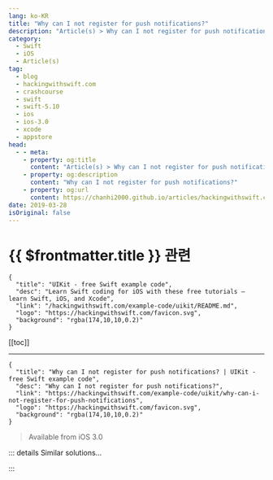 ```yaml
---
lang: ko-KR
title: "Why can I not register for push notifications?"
description: "Article(s) > Why can I not register for push notifications?"
category:
  - Swift
  - iOS
  - Article(s)
tag: 
  - blog
  - hackingwithswift.com
  - crashcourse
  - swift
  - swift-5.10
  - ios
  - ios-3.0
  - xcode
  - appstore
head:
  - - meta:
    - property: og:title
      content: "Article(s) > Why can I not register for push notifications?"
    - property: og:description
      content: "Why can I not register for push notifications?"
    - property: og:url
      content: https://chanhi2000.github.io/articles/hackingwithswift.com/example-code/uikit/why-can-i-not-register-for-push-notifications.html
date: 2019-03-28
isOriginal: false
---
```


# {{ $frontmatter.title }} 관련

```component VPCard
{
  "title": "UIKit - free Swift example code",
  "desc": "Learn Swift coding for iOS with these free tutorials – learn Swift, iOS, and Xcode",
  "link": "/hackingwithswift.com/example-code/uikit/README.md",
  "logo": "https://hackingwithswift.com/favicon.svg",
  "background": "rgba(174,10,10,0.2)"
}
```

[[toc]]

---

```component VPCard
{
  "title": "Why can I not register for push notifications? | UIKit - free Swift example code",
  "desc": "Why can I not register for push notifications?",
  "link": "https://hackingwithswift.com/example-code/uikit/why-can-i-not-register-for-push-notifications",
  "logo": "https://hackingwithswift.com/favicon.svg",
  "background": "rgba(174,10,10,0.2)"
}
```

> Available from iOS 3.0

<!-- TODO: 작성 -->

<!--
When you register for push notifications, one of two methods ought to be called: `didRegisterForRemoteNotificationsWithDeviceToken` is called when everything worked correctly, and `didFailToRegisterForRemoteNotificationsWithError` is called if something went wrong.

First, ensure you're correctly registering for push notifications, like this:

```swift
UNUserNotificationCenter.current().requestAuthorization(options: [.alert, .sound, .badge]) { granted, error in
    if let error = error {
        print("D'oh: \(error.localizedDescription)")
    } else {
        application.registerForRemoteNotifications()
    }
}
```

You should call that every time your app starts, because the user token can change, and the user can also adjust your app's permissions at any time.

Once you're sure you have registered for notifications, add these two methods to your app delegate:

```swift
func application(_ application: UIApplication, didRegisterForRemoteNotificationsWithDeviceToken deviceToken: Data) {
    print("Successfully registered for notifications!")
}

func application(_ application: UIApplication, didFailToRegisterForRemoteNotificationsWithError error: Error) {
    print("Failed to register for notifications: \(error.localizedDescription)")
}
```

Both of those just print out the status of your push request, which should give you an idea of what's going on. The most common reasons push notification request fail are: 1) you're using the iOS simulator, which does not support push notifications, and 2) your user has denied permission for push messages.

-->

::: details Similar solutions…

<!--
/example-code/uikit/how-to-register-a-cell-for-uitableviewcell-reuse">How to register a cell for UITableViewCell reuse 
/example-code/uikit/how-to-register-a-cell-for-uicollectionview-reuse">How to register a cell for UICollectionView reuse 
/quick-start/swiftui/how-to-push-a-new-view-when-a-list-row-is-tapped">How to push a new view when a list row is tapped 
/example-code/system/how-to-send-notifications-asynchronously-using-notificationqueue">How to send notifications asynchronously using NotificationQueue 
/quick-start/swiftui/how-to-push-a-new-view-onto-a-navigationstack">How to push a new view onto a NavigationStack</a>
-->

:::


